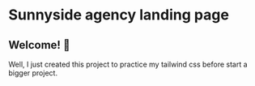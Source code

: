 # Sunnyside agency landing page

## Welcome! 👋

Well, I just created this project to practice my tailwind css before start a bigger project.